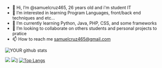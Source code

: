 - 👋 Hi, I’m @samuelcruz465, 26 years old and i'm student IT
- 👀 I’m interested in learning Program Languages, front/back end techniques and etc...
- 🌱 I’m currently learning Python, Java, PHP, CSS, and some frameworks
- 💞️ I’m looking to collaborate on others students and personal projects to pratice
- 📫 How to reach me samuelcruz465@gmail.com

![YOUR github stats](https://github-readme-stats.vercel.app/api?username=samuelcruz465)

[<img src="https://img.shields.io/badge/linkedin-%230077B5.svg?&style=for-the-badge&logo=linkedin&logoColor=white" />](https://www.linkedin.com/in/samuel-cruz-366757140/) [<img src = "https://img.shields.io/badge/instagram-%23E4405F.svg?&style=for-the-badge&logo=instagram&logoColor=white">](https://www.instagram.com/@heeyninho)]
[![Top Langs](https://github-readme-stats.vercel.app/api/top-langs/?username=samuelcruz465)](https://github.com/samuelcruz465/github-readme-stats)

<!---
samuelcruz465/samuelcruz465 is a ✨ special ✨ repository because its `README.md` (this file) appears on your GitHub profile.
You can click the Preview link to take a look at your changes.
--->
